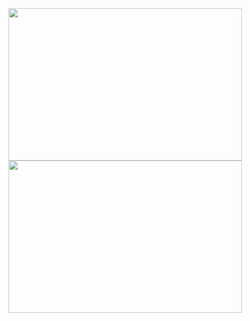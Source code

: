 <p align="center">
 <div display="flex">
  <img  width="460" height="300" src="http://www.fillmurray.com/460/300">
   <img  width="460" height="300" src="http://www.fillmurray.com/460/300">
 </div>
</p>
